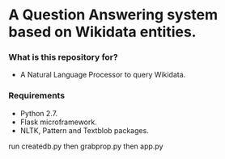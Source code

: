 # A Question Answering system based on Wikidata entities. #

### What is this repository for? ###

* A Natural Language Processor to query Wikidata.


### Requirements ###

* Python 2.7.
* Flask microframework.
* NLTK, Pattern and Textblob packages.

run createdb.py then grabprop.py then app.py
